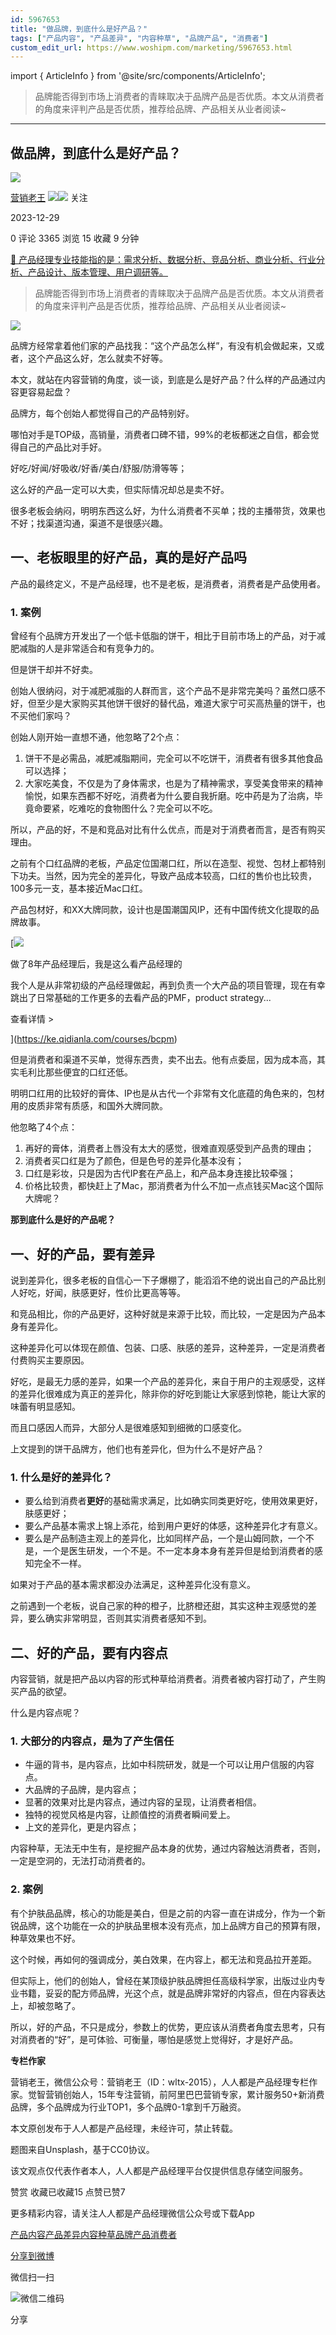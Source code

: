 ```yaml
---
id: 5967653
title: "做品牌，到底什么是好产品？"
tags: ["产品内容", "产品差异", "内容种草", "品牌产品", "消费者"]
custom_edit_url: https://www.woshipm.com/marketing/5967653.html
---
```

import { ArticleInfo } from '@site/src/components/ArticleInfo';

<ArticleInfo
    author="营销老王"
    authorLink="https://www.woshipm.com/u/824601"
    published="2023-12-29"
    views={3365}
    comments={0}
    collects={15}
/>

> 品牌能否得到市场上消费者的青睐取决于品牌产品是否优质。本文从消费者的角度来评判产品是否优质，推荐给品牌、产品相关从业者阅读~

---

## 做品牌，到底什么是好产品？

[![](https://static.woshipm.com/WX_U_201901_20190113102140_3185.jpg?imageView2/1/w/72/h/72/q/100)](https://www.woshipm.com/u/824601)

[营销老王](https://www.woshipm.com/u/824601) ![](https://static.woshipm.com/tag/1121_1@2x.png)![](https://static.woshipm.com/tag/1301_1@2x.png) 关注

2023-12-29

0 评论 3365 浏览 15 收藏 9 分钟

[🔗 产品经理专业技能指的是：需求分析、数据分析、竞品分析、商业分析、行业分析、产品设计、版本管理、用户调研等。](https://ke.qidianla.com/courses/90pm)

> 品牌能否得到市场上消费者的青睐取决于品牌产品是否优质。本文从消费者的角度来评判产品是否优质，推荐给品牌、产品相关从业者阅读~

![](https://image.woshipm.com/2023/04/13/240c5364-d9ef-11ed-9d7a-00163e0b5ff3.jpg)

品牌方经常拿着他们家的产品找我：“这个产品怎么样”，有没有机会做起来，又或者，这个产品这么好，怎么就卖不好等。

本文，就站在内容营销的角度，谈一谈，到底是么是好产品？什么样的产品通过内容更容易起盘？

品牌方，每个创始人都觉得自己的产品特别好。

哪怕对手是TOP级，高销量，消费者口碑不错，99%的老板都迷之自信，都会觉得自己的产品比对手好。

好吃/好闻/好吸收/好香/美白/舒服/防滑等等；

这么好的产品一定可以大卖，但实际情况却总是卖不好。

很多老板会纳闷，明明东西这么好，为什么消费者不买单；找的主播带货，效果也不好；找渠道沟通，渠道不是很感兴趣。

## 一、老板眼里的好产品，真的是好产品吗

产品的最终定义，不是产品经理，也不是老板，是消费者，消费者是产品使用者。

### 1\. 案例

曾经有个品牌方开发出了一个低卡低脂的饼干，相比于目前市场上的产品，对于减肥减脂的人是非常适合和有竞争力的。

但是饼干却并不好卖。

创始人很纳闷，对于减肥减脂的人群而言，这个产品不是非常完美吗？虽然口感不好，但至少是大家购买其他饼干很好的替代品，难道大家宁可买高热量的饼干，也不买他们家吗？

创始人刚开始一直想不通，他忽略了2个点：

1.  饼干不是必需品，减肥减脂期间，完全可以不吃饼干，消费者有很多其他食品可以选择；
2.  大家吃美食，不仅是为了身体需求，也是为了精神需求，享受美食带来的精神愉悦，如果东西都不好吃，消费者为什么要自我折磨。吃中药是为了治病，毕竟命要紧，吃难吃的食物图什么？完全可以不吃。

所以，产品的好，不是和竞品对比有什么优点，而是对于消费者而言，是否有购买理由。

之前有个口红品牌的老板，产品定位国潮口红，所以在造型、视觉、包材上都特别下功夫。当然，因为完全的差异化，导致产品成本较高，口红的售价也比较贵，100多元一支，基本接近Mac口红。

产品包材好，和XX大牌同款，设计也是国潮国风IP，还有中国传统文化提取的品牌故事。

[![](https://image.woshipm.com/2023/08/02/bf59b8ba-30e4-11ee-88e7-00163e0b5ff3.png)

做了8年产品经理后，我是这么看产品经理的

我个人是从非常初级的产品经理做起，再到负责一个大产品的项目管理，现在有幸跳出了日常基础的工作更多的去看产品的PMF，product strategy...

查看详情 >

](https://ke.qidianla.com/courses/bcpm)

但是消费者和渠道不买单，觉得东西贵，卖不出去。他有点委屈，因为成本高，其实毛利比那些便宜的口红还低。

明明口红用的比较好的膏体、IP也是从古代一个非常有文化底蕴的角色来的，包材用的皮质非常有质感，和国外大牌同款。

他忽略了4个点：

1.  再好的膏体，消费者上唇没有太大的感觉，很难直观感受到产品贵的理由；
2.  消费者买口红是为了颜色，但是色号的差异化基本没有；
3.  口红是彩妆，只是因为古代IP套在产品上，和产品本身连接比较牵强；
4.  价格比较贵，都快赶上了Mac，那消费者为什么不加一点点钱买Mac这个国际大牌呢？

**那到底什么是好的产品呢？**

## 一、好的产品，要有差异

说到差异化，很多老板的自信心一下子爆棚了，能滔滔不绝的说出自己的产品比别人好吃，好闻，肤感更好，性价比更高等等。

和竞品相比，你的产品更好，这种好就是来源于比较，而比较，一定是因为产品本身有差异化。

这种差异化可以体现在颜值、包装、口感、肤感的差异，这种差异，一定是消费者付费购买主要原因。

好吃，是最无力感的差异，如果一个产品的差异化，来自于用户的主观感受，这样的差异化很难成为真正的差异化，除非你的好吃到能让大家感到惊艳，能让大家的味蕾有明显感知。

而且口感因人而异，大部分人是很难感知到细微的口感变化。

上文提到的饼干品牌方，他们也有差异化，但为什么不是好产品？

### 1\. 什么是好的差异化？

*   要么给到消费者**更好**的基础需求满足，比如确实同类更好吃，使用效果更好，肤感更好；
*   要么产品基本需求上锦上添花，给到用户更好的体感，这种差异化才有意义。
*   要么是产品制造主观上的差异化，比如同样产品，一个是山姆同款，一个不是，一个是医生研发，一个不是。不一定本身本身有差异但是给到消费者的感知完全不一样。

如果对于产品的基本需求都没办法满足，这种差异化没有意义。

之前遇到一个老板，说自己家的种的橙子，比脐橙还甜，其实这种主观感觉的差异，要么确实非常明显，否则其实消费者感知不到。

## 二、好的产品，要有内容点

内容营销，就是把产品以内容的形式种草给消费者。消费者被内容打动了，产生购买产品的欲望。

什么是内容点呢？

### 1\. 大部分的内容点，是为了产生信任

*   牛逼的背书，是内容点，比如中科院研发，就是一个可以让用户信服的内容点。
*   大品牌的子品牌，是内容点；
*   显著的效果对比是内容点，通过内容的呈现，让消费者相信。
*   独特的视觉风格是内容，让颜值控的消费者瞬间爱上。
*   上文的差异化，更是内容点；

内容种草，无法无中生有，是挖掘产品本身的优势，通过内容触达消费者，否则，一定是空洞的，无法打动消费者的。

### 2\. 案例

有个护肤品品牌，核心的功能是美白，但是之前的内容一直在讲成分，作为一个新锐品牌，这个功能在一众的护肤品里根本没有亮点，加上品牌方自己的预算有限，种草效果也不好。

这个时候，再如何的强调成分，美白效果，在内容上，都无法和竞品拉开差距。

但实际上，他们的创始人，曾经在某顶级护肤品牌担任高级科学家，出版过业内专业书籍，妥妥的配方师品牌，光这个点，就是品牌非常好的内容点，但在内容表达上，却被忽略了。

所以，好的产品，不只是成分，参数上的优势，更应该从消费者角度去思考，只有对消费者的“好”，是可体验、可衡量，哪怕是感觉上觉得好，才是好产品。

**专栏作家**

营销老王，微信公众号：营销老王（ID：wltx-2015），人人都是产品经理专栏作家。觉智营销创始人，15年专注营销，前阿里巴巴营销专家，累计服务50+新消费品牌，多个品牌成为行业TOP1，多个品牌0-1拿到千万融资。

本文原创发布于人人都是产品经理，未经许可，禁止转载。

题图来自Unsplash，基于CC0协议。

该文观点仅代表作者本人，人人都是产品经理平台仅提供信息存储空间服务。

赞赏 收藏已收藏15 点赞已赞7

更多精彩内容，请关注人人都是产品经理微信公众号或下载App

[产品内容](https://www.woshipm.com/tag/%e4%ba%a7%e5%93%81%e5%86%85%e5%ae%b9)[产品差异](https://www.woshipm.com/tag/%e4%ba%a7%e5%93%81%e5%b7%ae%e5%bc%82)[内容种草](https://www.woshipm.com/tag/%e5%86%85%e5%ae%b9%e7%a7%8d%e8%8d%89)[品牌产品](https://www.woshipm.com/tag/%e5%93%81%e7%89%8c%e4%ba%a7%e5%93%81)[消费者](https://www.woshipm.com/tag/%e6%b6%88%e8%b4%b9%e8%80%85)

[分享到微博](https://service.weibo.com/share/share.php?appkey=2775287854&title=做品牌，到底什么是好产品？&url=https://www.woshipm.com/marketing/5967653.html&pic=https://image.woshipm.com/2023/04/13/240c5364-d9ef-11ed-9d7a-00163e0b5ff3.jpg)

微信扫一扫

![微信二维码](https://api.pwmqr.com/qrcode/create/?url=https://www.woshipm.com/marketing/5967653.html)

分享